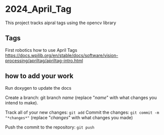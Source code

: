 # 2024_April_Tag

This project tracks aipral tags using the opencv library

## Tags


First robotics how to use April Tags
https://docs.wpilib.org/en/stable/docs/software/vision-processing/apriltag/apriltag-intro.html

## how to add your work

Run doxygen to update the docs

Create a branch: git branch *name* (replace "*name*" with what changes you intend to make).

Track all of your new changes: 
```git add```
Commit the changes: 
```git commit -m "*changes*"``` (replace "*changes*" with what changes you made)

Push the commit to the repository: 
```git push```


